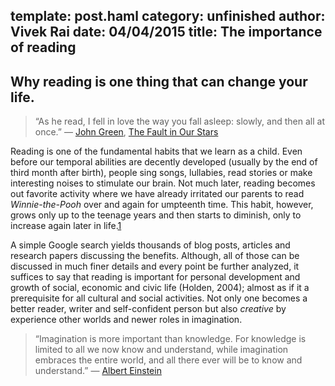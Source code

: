template: post.haml
category: unfinished
author: Vivek Rai
date: 04/04/2015
title: The importance of reading
---
Why reading is one thing that can change your life.
---
> “As he read, I fell in love the way you fall asleep: slowly, and then all at once.”
> ― [John Green](https://www.goodreads.com/author/show/1406384.John_Green),
> [The Fault in Our
> Stars](https://www.goodreads.com/book/show/11870085-the-fault-in-our-stars)

Reading is one of the fundamental habits that we learn as a child. Even before our
temporal abilities are decently developed (usually by the end of third month
after birth), people sing songs, lullabies, read stories or make interesting noises
to stimulate our brain. Not much later, reading becomes out favorite activity where
we have already irritated our parents to read *Winnie-the-Pooh* over and again
for umpteenth time. This habit, however, grows only up to the teenage years and
then starts to diminish, only to increase again later in life.[1](http://files.eric.ed.gov/fulltext/ED496343.pdf)

A simple Google search yields thousands of blog posts, articles and research
papers discussing the benefits. Although, all of those can be discussed in much
finer details and every point be further analyzed, it suffices to say that reading
is important for personal development and growth of social, economic and civic
life (Holden, 2004); almost as if it a prerequisite for all cultural and social
activities. Not only one becomes a better reader, writer and self-confident
person but also *creative* by experience other worlds and newer roles in
imagination.

> “Imagination is more important than knowledge. For knowledge is limited to all
> we now know and understand, while imagination embraces the entire world, and
> all there ever will be to know and understand.”
> ― [Albert Einstein](https://wikipedia.com/wiki/Albert_Einstein)
